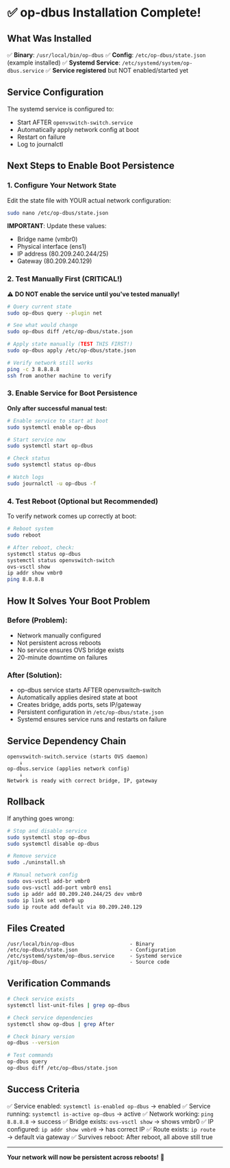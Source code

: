 # ✅ op-dbus Installation Complete!

## What Was Installed

✅ **Binary**: `/usr/local/bin/op-dbus`
✅ **Config**: `/etc/op-dbus/state.json` (example installed)
✅ **Systemd Service**: `/etc/systemd/system/op-dbus.service`
✅ **Service registered** but NOT enabled/started yet

## Service Configuration

The systemd service is configured to:
- Start AFTER `openvswitch-switch.service`
- Automatically apply network config at boot
- Restart on failure
- Log to journalctl

## Next Steps to Enable Boot Persistence

### 1. Configure Your Network State

Edit the state file with YOUR actual network configuration:
```bash
sudo nano /etc/op-dbus/state.json
```

**IMPORTANT**: Update these values:
- Bridge name (vmbr0)
- Physical interface (ens1)
- IP address (80.209.240.244/25)
- Gateway (80.209.240.129)

### 2. Test Manually First (CRITICAL!)

⚠️ **DO NOT enable the service until you've tested manually!**

```bash
# Query current state
sudo op-dbus query --plugin net

# See what would change
sudo op-dbus diff /etc/op-dbus/state.json

# Apply state manually (TEST THIS FIRST!)
sudo op-dbus apply /etc/op-dbus/state.json

# Verify network still works
ping -c 3 8.8.8.8
ssh from another machine to verify
```

### 3. Enable Service for Boot Persistence

**Only after successful manual test:**

```bash
# Enable service to start at boot
sudo systemctl enable op-dbus

# Start service now
sudo systemctl start op-dbus

# Check status
sudo systemctl status op-dbus

# Watch logs
sudo journalctl -u op-dbus -f
```

### 4. Test Reboot (Optional but Recommended)

To verify network comes up correctly at boot:

```bash
# Reboot system
sudo reboot

# After reboot, check:
systemctl status op-dbus
systemctl status openvswitch-switch
ovs-vsctl show
ip addr show vmbr0
ping 8.8.8.8
```

## How It Solves Your Boot Problem

### Before (Problem):
- Network manually configured
- Not persistent across reboots
- No service ensures OVS bridge exists
- 20-minute downtime on failures

### After (Solution):
- op-dbus service starts AFTER openvswitch-switch
- Automatically applies desired state at boot
- Creates bridge, adds ports, sets IP/gateway
- Persistent configuration in `/etc/op-dbus/state.json`
- Systemd ensures service runs and restarts on failure

## Service Dependency Chain

```
openvswitch-switch.service (starts OVS daemon)
    ↓
op-dbus.service (applies network config)
    ↓
Network is ready with correct bridge, IP, gateway
```

## Rollback

If anything goes wrong:

```bash
# Stop and disable service
sudo systemctl stop op-dbus
sudo systemctl disable op-dbus

# Remove service
sudo ./uninstall.sh

# Manual network config
sudo ovs-vsctl add-br vmbr0
sudo ovs-vsctl add-port vmbr0 ens1
sudo ip addr add 80.209.240.244/25 dev vmbr0
sudo ip link set vmbr0 up
sudo ip route add default via 80.209.240.129
```

## Files Created

```
/usr/local/bin/op-dbus                  - Binary
/etc/op-dbus/state.json                 - Configuration
/etc/systemd/system/op-dbus.service     - Systemd service
/git/op-dbus/                           - Source code
```

## Verification Commands

```bash
# Check service exists
systemctl list-unit-files | grep op-dbus

# Check service dependencies
systemctl show op-dbus | grep After

# Check binary version
op-dbus --version

# Test commands
op-dbus query
op-dbus diff /etc/op-dbus/state.json
```

## Success Criteria

✅ Service enabled: `systemctl is-enabled op-dbus` → enabled
✅ Service running: `systemctl is-active op-dbus` → active
✅ Network working: `ping 8.8.8.8` → success
✅ Bridge exists: `ovs-vsctl show` → shows vmbr0
✅ IP configured: `ip addr show vmbr0` → has correct IP
✅ Route exists: `ip route` → default via gateway
✅ Survives reboot: After reboot, all above still true

---

**Your network will now be persistent across reboots!** 🎉
